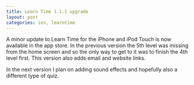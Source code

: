 ```yaml
---
title: Learn Time 1.1.1 upgrade
layout: post
categories: ios, learntime
---
```

A minor update to Learn Time for the iPhone and iPod Touch is now available in the app store. In the previous version the 5th level was missing from the home screen and so the only way to get to it was to finish the 4th level first. This version also adds email and website links.

In the next version I plan on adding sound effects and hopefully also a different type of quiz.

<p><object width="425" height="344"><param name="movie" value="http://www.youtube.com/v/x7bA5zn-rbY&amp;hl=en&amp;fs=1"><param name="allowFullScreen" value="true"><param name="allowscriptaccess" value="always"><embed src="http://www.youtube.com/v/x7bA5zn-rbY&amp;hl=en&amp;fs=1" type="application/x-shockwave-flash" allowscriptaccess="always" allowfullscreen="true" width="425" height="344"></object></p>
